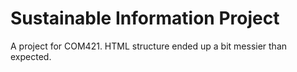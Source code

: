 # Sustainable Information Project
A project for COM421.
HTML structure ended up a bit messier than expected.
